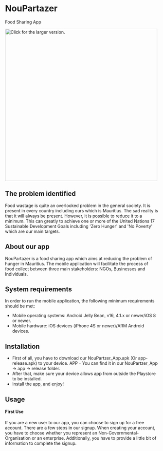 # NouPartazer
Food Sharing App

<a href="https://drive.google.com/uc?export=view&id=1SLaJFSs542l1HZ7zWxCYHRHsTtjOOzHO"><img src="https://drive.google.com/uc?export=view&id=1SLaJFSs542l1HZ7zWxCYHRHsTtjOOzHO" style="width: 500px; max-width: 100%; height: auto" title="Click for the larger version." /></a>

## The problem identified
Food wastage is quite an overlooked problem in the general society. It is present in every country including ours which is Mauritius. The sad reality is that it will always be present. However, it is possible to reduce it to a minimum. This can greatly to achieve one or more of the United Nations 17 Sustainable Development Goals including 'Zero Hunger' and 'No Poverty' which are our main targets.

## About our app
NouPartazer is a food sharing app which aims at reducing the problem of hunger in Mauritius. The mobile application will facilitate the process of food collect between three main stakeholders: NGOs, Businesses and Individuals. 

## System requirements
In order to run the mobile application, the following minimum requirements should be met:
- Mobile operating systems: Android Jelly Bean, v16, 4.1.x or newer/iOS 8 or newer.
- Mobile hardware: iOS devices (iPhone 4S or newer)/ARM Android devices.

## Installation
- First of all, you have to download our NouPartzer_App.apk (Or app-release.apk) to your device. APP - You can find it in our NouPartzer_App -> app -> release folder.
- After that, make sure your device allows app from outside the Playstore to be installed.
- Install the app, and enjoy!

## Usage
#### First Use
If you are a new user to our app, you can choose to sign up for a free account. There are a few steps in our signup. When creating your account, you have to choose whether you represent an Non-Governmental-Organisation or an enterprise. Additionally, you have to provide a little bit of information to complete the signup.
